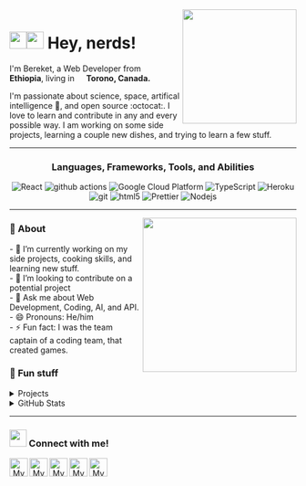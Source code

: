 <img align='right' src='https://user-images.githubusercontent.com/5713670/87202985-820dcb80-c2b6-11ea-9f56-7ec461c497c3.gif' width='200"'>

<h1><img src="https://media.giphy.com/media/hvRJCLFzcasrR4ia7z/giphy.gif" width="30"><img src="https://emojis.slackmojis.com/emojis/images/1531849430/4246/blob-sunglasses.gif?1531849430" width= "30"> Hey, nerds!</h1>
<p>I'm Bereket, a Web Developer from <img src="https://e7.pngegg.com/pngimages/54/55/png-clipart-regions-of-ethiopia-flag-of-ethiopia-ethiopian-empire-transitional-government-of-ethiopia-china-flag-miscellaneous-flag.png" width="13"/> <b>Ethiopia</b>, living in <img src="https://www.pinclipart.com/picdir/big/375-3753907_brought-to-you-by-canada-flag-png-icon.png" width="13"/> <b>Torono, Canada.</b> </p>
<p>I'm passionate about science, space, artifical intelligence 🐍, and open source :octocat:. I love to learn and contribute in any and every possible way. I am working on some side projects, learning a couple new dishes, and trying to learn a few stuff.</p>

---

<h3 align="center"
<h3>Languages, Frameworks, Tools, and Abilities</h3>

<p align="center"
<p>
  <img alt="React" src="https://img.shields.io/badge/-React-45b8d8?style=flat-square&logo=react&logoColor=white" />
  <img alt="github actions" src="https://img.shields.io/badge/-Github_Actions-2088FF?style=flat-square&logo=github-actions&logoColor=white" />
  <img alt="Google Cloud Platform" src="https://img.shields.io/badge/-Google_Cloud_Platform-1a73e8?style=flat-square&logo=google-cloud&logoColor=white" />
  <img alt="TypeScript" src="https://img.shields.io/badge/-TypeScript-007ACC?style=flat-square&logo=typescript&logoColor=white" />
  <img alt="Heroku" src="https://img.shields.io/badge/-Heroku-430098?style=flat-square&logo=heroku&logoColor=white" />
  <img alt="git" src="https://img.shields.io/badge/-Git-F05032?style=flat-square&logo=git&logoColor=white" />
  <img alt="html5" src="https://img.shields.io/badge/-HTML5-E34F26?style=flat-square&logo=html5&logoColor=white" />
  <img alt="Prettier" src="https://img.shields.io/badge/-Prettier-F7B93E?style=flat-square&logo=prettier&logoColor=white" />
  <img alt="Nodejs" src="https://img.shields.io/badge/-Nodejs-43853d?style=flat-square&logo=Node.js&logoColor=white" />
</p>

---

<img align='right' src="https://i.ibb.co/9tz2sZm/bitmoji-1.png" width='270"'>

<h3> 🧐 About</h3>
- 🌱 I’m currently working on my side projects, cooking skills, and learning new stuff. <br>
- 👯 I’m looking to contribute on a potential project <br>
- 💬 Ask me about Web Development, Coding, AI, and API. <br>
- 😄 Pronouns: He/him <br>
- ⚡ Fun fact: I was the team captain of a coding team, that created games. <br> 

<h3>🚀 Fun stuff</h3>

<details><summary> Projects</summary>
<p>    
	
  [![ReadMe Card](https://github-readme-stats.vercel.app/api/pin/?username=bereketsemagn&repo=bereketsemagn)](https://github.com/bereketsemagn/bereketsemagn)
  [![ReadMe Card](https://github-readme-stats.vercel.app/api/pin/?username=bereketsemagn&repo=site)](https://github.com/bereketsemagn/site)
  [![ReadMe Card](https://github-readme-stats.vercel.app/api/pin/?username=bereketsemagn&repo=text-file-reader-api)](https://github.com/bereketsemagn/text-file-reader-api)
  [![ReadMe Card](https://github-readme-stats.vercel.app/api/pin/?username=bereketsemagn&repo=devfolios)](https://github.com/bereketsemagn/devfolios)

</p>
</details>

<details><summary> GitHub Stats</summary>
<p>    
	
[![Anurag's github stats](https://github-readme-stats.vercel.app/api?username=bereketsemagn)](https://github.com/anuraghazra/github-readme-stats)

</p>
</details>

---

<h3><img src="https://media.giphy.com/media/LnQjpWaON8nhr21vNW/giphy.gif" width="30"> Connect with me!</h3>

<p align="center">
<a href="https://github.com/bereketsemagn">
	<img width="32" align="left"
		 alt="My GitHub profile"
		 src="https://cdn.jsdelivr.net/npm/simple-icons@v3/icons/github.svg">
</a>
<a href="https://medium.com/@semagnbereket">
	<img width="32" align="left"
		 alt="My Medium profile"
		 src="https://cdn.jsdelivr.net/npm/simple-icons@v3/icons/medium.svg">
</a>
	<a href="mailto:bsemagn.dev@gmail.com">
	<img width="32" align="left"
		 alt="My GMail profile"
		 src="https://cdn.jsdelivr.net/npm/simple-icons@v3/icons/gmail.svg">
</a>
	<a href="https://stackoverflow.com/users/14000278/bereket-semagn">
	<img width="32" align="left"
		 alt="My StackOverflow Profile"
		 src="https://cdn.jsdelivr.net/npm/simple-icons@v3/icons/stackoverflow.svg">
</a>
		<a href="https://leetcode.com/bereketsemagn" target="_blank">
	<img width="32" align="left"
		 alt="My LeetCode Profile"
		 src="https://cdn.jsdelivr.net/npm/simple-icons@v3/icons/leetcode.svg">
</a>

  </p>
 
